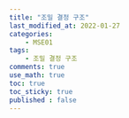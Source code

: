 ```yaml
---
title: "조밀 결정 구조"
last_modified_at: 2022-01-27
categories:
    - MSE01
tags:
    - 조밀 결정 구조
comments: true
use_math: true
toc: true
toc_sticky: true
published : false
---
```

